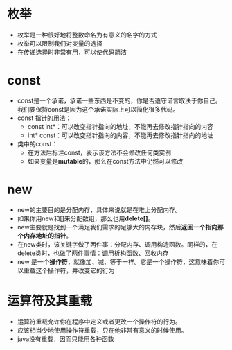 # 枚举
- 枚举是一种很好地将整数命名为有意义的名字的方式
- 枚举可以限制我们对变量的选择
- 在传递选择时非常有用，可以使代码简洁

# const
- const是一个承诺，承诺一些东西是不变的，你是否遵守诺言取决于你自己。我们要保持const是因为这个承诺实际上可以简化很多代码。
- const 指针的用法：
	- const int\*：可以改变指针指向的地址，不能再去修改指针指向的内容
	- int\* const：可以改变指针指向的内容，不能再去修改指针指向的地址
- 类中的const：
	- 在方法后标注const，表示该方法不会修改任何类实例
	- 如果变量是**mutable**的，那么在const方法中仍然可以修改

# new
- new的主要目的是分配内存，具体来说就是在堆上分配内存。
- 如果你用new和\[]来分配数组，那么也用**delete\[]**。
- new主要就是找到一个满足我们需求的足够大的内存块，然后**返回一个指向那个内存地址的指针**。
- 在new类时，该关键字做了两件事：分配内存、调用构造函数。同样的，在delete类时，也做了两件事情：调用析构函数、回收内存
- new 是一个**操作符**，就像加、减、等于一样。它是一个操作符，这意味着你可以重载这个操作符，并改变它的行为

# 运算符及其重载
- 运算符重载允许你在程序中定义或者更改一个操作符的行为。
- 应该相当少地使用操作符重载，只在他非常有意义的时候使用。
- java没有重载，因而只能用各种函数
